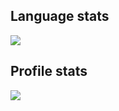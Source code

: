 ## Language stats
<img src="https://github-readme-stats.vercel.app/api/top-langs/?username=ximik753">

## Profile stats
<img src="https://github-readme-stats.vercel.app/api?username=ximik753&show_icons=true&count_private=true">
